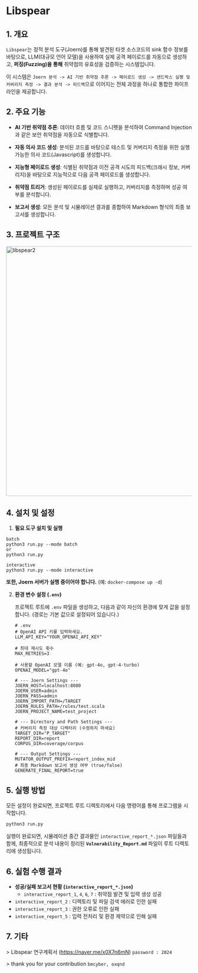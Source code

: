 # Libspear

## 1. 개요

`Libspear`는 정적 분석 도구(Joern)를 통해 발견된 타겟 소스코드의 sink 함수 정보를 바탕으로, LLM(대규모 언어 모델)을 사용하여 실제 공격 페이로드를 자동으로 생성하고, **퍼징(Fuzzing)을 통해** 취약점의 유효성을 검증하는 시스템입니다.

이 시스템은 `Joern 분석 -> AI 기반 취약점 추론 -> 페이로드 생성 -> 샌드박스 실행 및 커버리지 측정 -> 결과 분석 -> 피드백`으로 이어지는 전체 과정을 하나로 통합한 파이프라인을 제공합니다.

## 2. 주요 기능


- **AI 기반 취약점 추론**: 데이터 흐름 및 코드 스니펫을 분석하여 Command Injection과 같은 보안 취약점을 자동으로 식별합니다.

- **자동 의사 코드 생성**: 분석된 코드를 바탕으로 테스트 및 커버리지 측정을 위한 실행 가능한 의사 코드(Javascript)를 생성합니다.

- **지능형 페이로드 생성**: 식별된 취약점과 이전 공격 시도의 피드백(크래시 정보, 커버리지)을 바탕으로 지능적으로 다음 공격 페이로드를 생성합니다.

- **취약점 트리거**: 생성된 페이로드를 실제로 실행하고, 커버리지를 측정하며 성공 여부를 분석합니다.

- **보고서 생성**: 모든 분석 및 시뮬레이션 결과를 종합하여 Markdown 형식의 최종 보고서를 생성합니다.

## 3. 프로젝트 구조

<img width="898" height="677" alt="libspear2" src="https://github.com/user-attachments/assets/2776068d-4f23-4d38-8d31-6c3c5306e6c8" />

## 4. 설치 및 설정

1.  **필요 도구 설치 및 실행**
    
```
batch
python3 run.py --mode batch
or
python3 run.py

interactive
python3 run.py --mode interactive
```
    
**또한, Joern 서버가 실행 중이어야 합니다.** (예: `docker-compose up -d`)

2.  **환경 변수 설정 (`.env`)**

    프로젝트 루트에 `.env` 파일을 생성하고, 다음과 같이 자신의 환경에 맞게 값을 설정합니다. (경로는 기본 값으로 설정되어 있습니다.)

    ```dotenv
    # .env
    # OpenAI API 키를 입력하세요.
    LLM_API_KEY="YOUR_OPENAI_API_KEY"

    # 최대 재시도 횟수
    MAX_RETRIES=3

    # 사용할 OpenAI 모델 이름 (예: gpt-4o, gpt-4-turbo)
    OPENAI_MODEL="gpt-4o"

    # --- Joern Settings ---
    JOERN_HOST=localhost:8080
    JOERN_USER=admin
    JOERN_PASS=admin
    JOERN_IMPORT_PATH=/TARGET
    JOERN_RULES_PATH=/rules/test.scala
    JOERN_PROJECT_NAME=test_project

    # --- Directory and Path Settings ---
    # 커버리지 측정 대상 디렉터리 (수정하지 마세요)
    TARGET_DIR="P_TARGET"
    REPORT_DIR=report
    CORPUS_DIR=coverage/corpus

    # --- Output Settings ---
    MUTATOR_OUTPUT_PREFIX=report_index_mid
    # 최종 Markdown 보고서 생성 여부 (true/false)
    GENERATE_FINAL_REPORT=true
    ```

## 5. 실행 방법

모든 설정이 완료되면, 프로젝트 루트 디렉토리에서 다음 명령어를 통해 프로그램을 시작합니다.

```bash
python3 run.py
```

실행이 완료되면, 시뮬레이션 중간 결과물인 `interactive_report_*.json` 파일들과 함께, 최종적으로 분석 내용이 정리된 **`Vulnerability_Report.md`** 파일이 루트 디렉토리에 생성됩니다.

## 6. 실험 수행 결과

- **성공/실패 보고서 현황 (`interactive_report_*.json`)**
  - `interactive_report_1`, `4`, `6`, `7` : 취약점 발견 및 입력 생성 성공
 - `interactive_report_2` : 디렉토리 및 파일 검색 에러로 인한 실패
 - `interactive_report_3` : 권한 오류로 인한 실패  
 - `interactive_report_5` : 입력 전처리 및 환경 제약으로 인해 실패

## 7. 기타
\> Libspear 연구계획서 
(https://naver.me/x0X7n6mN) `password : 2024`

\> thank you for your contribution
`bmcyber, oxqnd`
